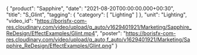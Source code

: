 {
   "product": "Sapphire",
   "date": "2021-08-20T00:00:00.000+00:30",  
   "title": "S_Glint",
   "tagging": {
   "category": [
      "Lighting"
    ]
   },
   "unit": "Lighting",
   "video_id": "https://borisfx-com-res.cloudinary.com/video/upload/q_auto/v1629401921/Marketing/Sapphire_ReDesign/EffectExamples/Glint.mp4",
   "poster": "https://borisfx-com-res.cloudinary.com/video/upload/q_auto,f_auto/v1629401921/Marketing/Sapphire_ReDesign/EffectExamples/Glint.png"
}